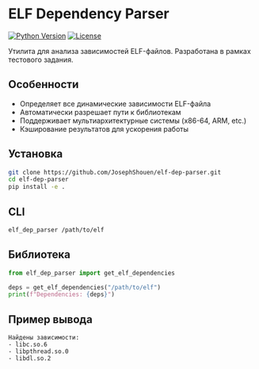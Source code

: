 # ELF Dependency Parser

[![Python Version](https://img.shields.io/badge/python-3.8+-blue.svg)](https://www.python.org/)
[![License](https://img.shields.io/badge/license-MIT-green.svg)](LICENSE)

Утилита для анализа зависимостей ELF-файлов. Разработана в рамках тестового задания.

## Особенности

- Определяет все динамические зависимости ELF-файла
- Автоматически разрешает пути к библиотекам
- Поддерживает мультиархитектурные системы (x86-64, ARM, etc.)
- Кэширование результатов для ускорения работы

## Установка 

```bash
git clone https://github.com/JosephShouen/elf-dep-parser.git
cd elf-dep-parser
pip install -e .
```

## CLI
```bash
elf_dep_parser /path/to/elf
```

## Библиотека
```python
from elf_dep_parser import get_elf_dependencies

deps = get_elf_dependencies("/path/to/elf")
print(f"Dependencies: {deps}")
```

## Пример вывода

```console
Найдены зависимости:
- libc.so.6
- libpthread.so.0
- libdl.so.2
```
